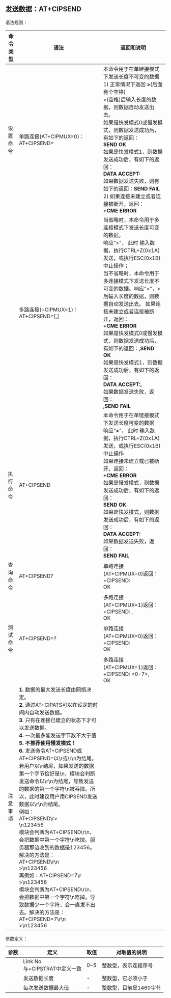 ## 发送数据：AT+CIPSEND

语法规则：

| 命令类型 | 语法                                                         | 返回和说明                                                   |
| -------- | ------------------------------------------------------------ | ------------------------------------------------------------ |
| 设置命令 | 单路连接(AT+CIPMUX=0)： AT+CIPSEND=<length>                  | 本命令用于在单链接模式下发送长度不可变的数据<br> 1) 正常情况下返回 **>**(后面有个空格) <br>>(空格)后输入<length>长度的数据，则数据自动发送出去。 <br>如果是快发模式0或慢发模式，则数据发送成功后，有如下的返回：<br>**SEND OK**<br> 如果是快发模式1，则数据发送成功后，有如下的返回： <br>**DATA ACCEPT:<length>** <br>如果数据发送失败，则有如下的返回：**SEND FAIL** <br>2) 如果连接未建立或者连接被断开，返回：<br>**+CME ERROR <err>** |
|          | 多路连接(+CIPMUX=1)： AT+CIPSEND=<n>[,<length>]              | 当<length>省略时，本命令用于多连接模式下发送长度可变的数据。<br>响应">"， 此时 输入数据，执行CTRL+Z(0x1A)发送，或执行ESC(0x1B)中止操作；<br> 当<length>不省略时，本命令用于多连接模式下发送长度不可变的数据。响应">"，>后输入<length>长度的数据，则数据自动发送出去。 如果连接未建立或者连接被断开，返回：<br>**+CME ERROR <err>** <br>如果是快发模式0或慢发模式，则数据发送成功后，有如下的返回：**<n>,SEND OK** <br>如果是快发模式1，则数据发送成功后，有如下的返回：<br>**DATA ACCEPT:<n>,<length>** <br>如果数据发送失败，返回：<br>**<n>,SEND FAIL** |
| 执行命令 | AT+CIPSEND                                                   | 本命令用于在单链接模式下发送长度可变的数据 <br>响应"**>**"， 此时 输入数据，执行CTRL+Z(0x1A)发送，或执行ESC(0x1B)中止操作<br> 如果连接未建立或已被断开，返回：<br>**+CME ERROR <err>** <br>如果是慢发模式，则数据发送成功后，有如下的返回： <br>**SEND OK** <br>如果是快发模式，则数据发送成功后，有如下的返回： <br>**DATA ACCEPT:<length>** <br>如果数据发送失败，返回：<br>**SEND FAIL** |
| 查询命令 | AT+CIPSEND?                                                  | 单路连接(AT+CIPMUX=0)返回：<br>+CIPSEND: <size> <br>OK       |
|          |                                                              | 多路连接(AT+CIPMUX=1)返回：<br>+CIPSEND: <n>,<size> <br>OK   |
| 测试命令 | AT+CIPSEND=?                                                 | 单路连接(AT+CIPMUX=0)返回：<br>+CIPSEND: <length> <br>OK     |
|          |                                                              | 多路连接(AT+CIPMUX=1)返回：<br>+CIPSEND: <0-7>,<length> <br>OK |
| 注意事项 | **1.** 数据的最大发送长度由网络决定。<br>**2.** 通过AT+CIPATS可以在设定的时间内自动发送数据。<br>**3.** 只有在连接已建立的状态下才可以发送数据。<br>**4.**  一次最多能发送字节数不大于<size>值<br>**5.** **不推荐使用慢发模式！**<br>**6.** 发送命令AT+CIPSEND或AT+CIPSEND=<length>以\r或\r\n为结尾。若用户以\r结尾，如果发送的数据第一个字节恰好是\n，模块会判断发送命令以\r\n为结尾，导致发送的数据的第一个字符\n被吞掉。所以，此时建议用户用CIPSEND发送数据以\r\n为结尾。<br>例如：<br>AT+CIPSEND\r><br>\n123456  <br>模块会判断为AT+CIPSEND\r\n，会把数据中第一个字符\n吃掉。服务器那边收到的数据是123456。<br>解决的方法是：<br>AT+CIPSEND\r\n<br>>\n123456<br>再例如：AT+CIPSEND=7\r<br>>\n123456<br>模块会判断为AT+CIPSEND\r\n，会把数据中第一个字符\n吃掉，导致数据少一个字符，会一直发不出去。解决的方法是：<br>AT+CIPSEND=7\r\n<br>>\n123456 |                                                              |

 

参数定义：

| 参数     | 定义                                  | 取值 | 对取值的说明             |
| -------- | ------------------------------------- | ---- | ------------------------ |
| <n>      | Link No. <br>与+CIPSTRAT中<n>定义一致 | 0~5  | 整数型，表示连接序号     |
| <length> | 发送数据长度                          | -    | 整数型，它必须小于<size> |
| <size>   | 每次发送数据最大值                    | -    | 整数型，目前是1460字节   |
